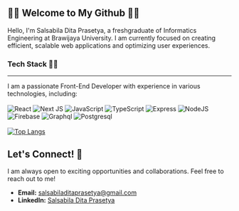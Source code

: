 🧚‍♀️ Welcome to My Github 🧚‍♀️
------
Hello, I'm Salsabila Dita Prasetya, a freshgraduate of Informatics Engineering at Brawijaya University. I am currently focused on creating efficient, scalable web applications and optimizing user experiences.

### Tech Stack 👩‍💻
------
I am a passionate Front-End Developer with experience in various technologies, including:
<br>
<br>
![React](https://img.shields.io/badge/React%20JS-302c34?style=for-the-badge&logo=React&logoColor=00d8ff)
![Next JS](https://img.shields.io/badge/Next%20JS-302c34?style=for-the-badge&logo=next.js&logoColor=white)
![JavaScript](https://img.shields.io/badge/JavaScript-302c34?style=for-the-badge&logo=JavaScript&logoColor=f0dc1c)
![TypeScript](https://img.shields.io/badge/TypeScript-302c34?style=for-the-badge&logo=TypeScript&logoColor=3074c4)
![Express](https://img.shields.io/badge/Express-302c34?style=for-the-badge&logo=Express&logoColor=white)
![NodeJS](https://img.shields.io/badge/Node-302c34?style=for-the-badge&logo=node.js&logoColor=5bac46)
![Firebase](https://img.shields.io/badge/Firebase-302c34?style=for-the-badge&logo=Firebase&logoColor=f7c42a)
![Graphql](https://img.shields.io/badge/Graphql-302c34?style=for-the-badge&logo=Graphql&logoColor=purple)
![Postgresql](https://img.shields.io/badge/Postgresql-302c34?style=for-the-badge&logo=postgresql&logoColor=0064a5)
<br>
<br>
[![Top Langs](https://github-readme-stats.vercel.app/api/top-langs/?username=avcna&layout=compact&theme=omni)](https://github.com/avcna/github-readme-stats)

Let's Connect! 🤝 
------
I am always open to exciting opportunities and collaborations. Feel free to reach out to me!
- **Email:** salsabiladitaprasetya@gmail.com
- **LinkedIn:** [Salsabila Dita Prasetya](https://www.linkedin.com/in/salsabila-dita-prasetya/)


